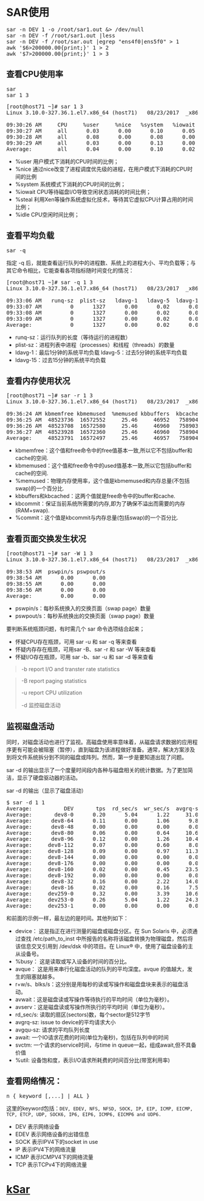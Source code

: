 # SAR使用

<pre>
sar -n DEV 1 -o /root/sar1.out &> /dev/null
sar -n DEV -f /root/sar1.out |less
sar -n DEV -f /root/sar.out |egrep "ens4f0|ens5f0" > 1
awk '$6>200000.00{print;}' 1 > 2
awk '$7>200000.00{print;}' 1 > 3
</pre>

## 查看CPU使用率
<pre>
sar
sar 1 3
</pre>
<pre>
[root@host71 ~]# sar 1 3
Linux 3.10.0-327.36.1.el7.x86_64 (host71) 	08/23/2017 	_x86_64_	(40 CPU)

09:30:26 AM     CPU     %user     %nice   %system   %iowait    %steal     %idle
09:30:27 AM     all      0.03      0.00      0.10      0.05      0.00     99.82
09:30:28 AM     all      0.08      0.00      0.08      0.00      0.00     99.85
09:30:29 AM     all      0.03      0.00      0.13      0.00      0.00     99.85
Average:        all      0.04      0.00      0.10      0.02      0.00     99.84
</pre>
* %user 用户模式下消耗的CPU时间的比例；
* %nice 通过nice改变了进程调度优先级的进程，在用户模式下消耗的CPU时间的比例
* %system 系统模式下消耗的CPU时间的比例；
* %iowait CPU等待磁盘I/O导致空闲状态消耗的时间比例；
* %steal 利用Xen等操作系统虚拟化技术，等待其它虚拟CPU计算占用的时间比例；
* %idle CPU空闲时间比例；

## 查看平均负载
<pre>
sar -q
</pre>
指定 -q 后，就能查看运行队列中的进程数、系统上的进程大小、平均负载等；与其它命令相比，它能查看各项指标随时间变化的情况：

<pre>
[root@host71 ~]# sar -q 1 3
Linux 3.10.0-327.36.1.el7.x86_64 (host71) 	08/23/2017 	_x86_64_	(40 CPU)

09:33:06 AM   runq-sz  plist-sz   ldavg-1   ldavg-5  ldavg-15   blocked
09:33:07 AM         0      1327      0.00      0.02      0.05         0
09:33:08 AM         0      1327      0.00      0.02      0.05         0
09:33:09 AM         0      1327      0.00      0.02      0.05         0
Average:            0      1327      0.00      0.02      0.05         0
</pre>
* runq-sz：运行队列的长度（等待运行的进程数）
* plist-sz：进程列表中进程（processes）和线程（threads）的数量
* ldavg-1：最后1分钟的系统平均负载 ldavg-5：过去5分钟的系统平均负载
* ldavg-15：过去15分钟的系统平均负载

## 查看内存使用状况

<pre>
[root@host71 ~]# sar -r 1 3
Linux 3.10.0-327.36.1.el7.x86_64 (host71) 	08/23/2017 	_x86_64_	(40 CPU)

09:36:24 AM kbmemfree kbmemused  %memused kbbuffers  kbcached  kbcommit   %commit  kbactive   kbinact   kbdirty
09:36:25 AM  48523736  16572552     25.46     46952   7589044  21268804     32.67   9245188   5405484         0
09:36:26 AM  48523708  16572580     25.46     46960   7589036  21268804     32.67   9249276   5405484         0
09:36:27 AM  48523928  16572360     25.46     46960   7589044  21268804     32.67   9257472   5405484        20
Average:     48523791  16572497     25.46     46957   7589041  21268804     32.67   9250645   5405484         7
</pre>
* kbmemfree：这个值和free命令中的free值基本一致,所以它不包括buffer和cache的空间.
* kbmemused：这个值和free命令中的used值基本一致,所以它包括buffer和cache的空间.
* %memused：物理内存使用率，这个值是kbmemused和内存总量(不包括swap)的一个百分比.
* kbbuffers和kbcached：这两个值就是free命令中的buffer和cache.
* kbcommit：保证当前系统所需要的内存,即为了确保不溢出而需要的内存(RAM+swap).
* %commit：这个值是kbcommit与内存总量(包括swap)的一个百分比.

## 查看页面交换发生状况
<pre>
[root@host71 ~]# sar -W 1 3
Linux 3.10.0-327.36.1.el7.x86_64 (host71) 	08/23/2017 	_x86_64_	(40 CPU)

09:38:53 AM  pswpin/s pswpout/s
09:38:54 AM      0.00      0.00
09:38:55 AM      0.00      0.00
09:38:56 AM      0.00      0.00
Average:         0.00      0.00
</pre>
* pswpin/s：每秒系统换入的交换页面（swap page）数量
* pswpout/s：每秒系统换出的交换页面（swap page）数量

要判断系统瓶颈问题，有时需几个 sar 命令选项结合起来；

* 怀疑CPU存在瓶颈，可用 sar -u 和 sar -q 等来查看
* 怀疑内存存在瓶颈，可用sar -B、sar -r 和 sar -W 等来查看
* 怀疑I/O存在瓶颈，可用 sar -b、sar -u 和 sar -d 等来查看

> -b   report I/O and transter rate statistics

> -B   report paging statistics
> 
> -u   report CPU utilization
> 
> -d   监控磁盘活动


## 监视磁盘活动
同时，对磁盘活动也进行了监视。高磁盘使用率意味着，从磁盘请求数据的应用程序更有可能会被阻塞（暂停），直到磁盘为该进程做好准备。通常，解决方案涉及到将文件系统拆分到不同的磁盘或阵列。然而，第一步是要知道出现了问题。

sar -d 的输出显示了一个度量时间段内各种与磁盘相关的统计数据。为了更加简洁，显示了硬盘驱动器的活动。 

sar -d 的输出（显示了磁盘活动）
<pre>
$ sar -d 1 1
Average:          DEV       tps  rd_sec/s  wr_sec/s  avgrq-sz  avgqu-sz     await     svctm     %util
Average:       dev8-0      0.20      5.04      1.22     31.06      0.00     16.70      4.89      0.10
Average:      dev8-64      0.11      0.00      1.06      9.87      0.00     26.15     12.58      0.13
Average:      dev8-48      0.00      0.00      0.00      0.00      0.00      0.00      0.00      0.00
Average:      dev8-80      0.06      0.00      0.64     10.61      0.00     32.92     13.42      0.08
Average:      dev8-96      0.12      0.00      1.26     10.48      0.00     23.76     13.19      0.16
Average:     dev8-112      0.07      0.00      0.60      8.03      0.00     22.39     13.83      0.10
Average:     dev8-128      0.09      0.00      0.97     11.38      0.00     24.38     13.14      0.11
Average:     dev8-144      0.00      0.00      0.00      0.00      0.00      0.00      0.00      0.00
Average:     dev8-176      0.00      0.00      0.00      0.00      0.00      0.00      0.00      0.00
Average:     dev8-160      0.02      0.00      0.45     23.55      0.00      0.08      0.05      0.00
Average:     dev8-192      0.00      0.00      0.00      0.00      0.00      0.00      0.00      0.00
Average:      dev8-32      0.16      0.00      2.22     14.04      0.00     26.55     12.01      0.19
Average:      dev8-16      0.02      0.00      0.16      7.51      0.00     22.04     14.29      0.03
Average:     dev259-0      0.32      0.00      3.39     10.66      0.00      0.03      0.03      0.00
Average:     dev253-0      0.26      5.04      1.22     24.36      0.00     19.26      3.83      0.10
Average:     dev253-1      0.00      0.00      0.00      0.00      0.00      0.00      0.00      0.00
</pre>
和前面的示例一样，最左边的是时间。其他列如下：

* device： 这是指正在进行测量的磁盘或磁盘分区。在 Sun Solaris 中，必须通过查找 /etc/path_to_inst 中所报告的名称将该磁盘转换为物理磁盘，然后将该信息交叉引用到 /dev/dsk 中的项目。在 Linux® 中，使用了磁盘设备的主从设备号。
* %busy： 这是读取或写入设备的时间的百分比。
* avque： 这是用来串行化磁盘活动的队列的平均深度。avque 的值越大，发生的阻塞就越多。
* r+w/s、blks/s：这分别是用每秒的读或写操作和磁盘盘块来表示的磁盘活动。
* avwait：这是磁盘读或写操作等待执行的平均时间（单位为毫秒）。
* avserv：这是磁盘读或写操作所执行的平均时间（单位为毫秒）。
* rd_sec/s: 读取的扇区(sectors)数，每个sector是512字节
* avgrq-sz: issue to device的平均请求大小
* avgqu-sz: 请求的平均队列长度
* await: 一个IO请求花费的时间(单位为毫秒)，包括在队列中的时间
* svctm: 一个请求的service时间，与time in queue一起，组成await,但不具备价值
* %util: 设备饱和度，表示I/O请求所耗费的时间百分比(带宽利用率)

## 查看网络情况：

<pre>
n { keyword [,...] | ALL }
</pre>
这里的keyword包括：`DEV, EDEV, NFS, NFSD, SOCK, IP, EIP, ICMP, EICMP, TCP, ETCP, UDP, SOCK6, IP6, EIP6, ICMP6, EICMP6 and UDP6.`

* DEV 表示网络设备
* EDEV 表示网络设备的出错信息
* SOCK 表示IPV4下的socket in use
* IP 表示IPV4下的网络流量
* ICMP 表示ICMPV4下的网络流量
* TCP 表示TCPv4下的网络流量


# [kSar](http://www.dell.com/support/article/cn/zh/cndhs1/sln285492/how-to-use-ksar-to-visualize-performance-graphs?lang=en)